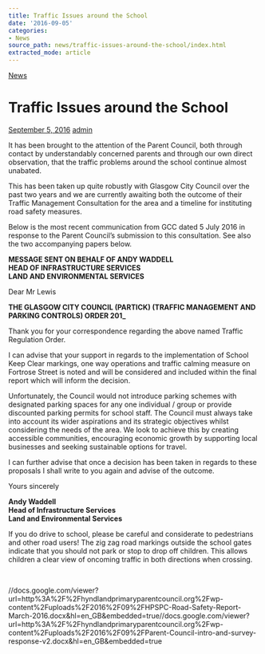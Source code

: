 ```yaml
---
title: Traffic Issues around the School
date: '2016-09-05'
categories:
- News
source_path: news/traffic-issues-around-the-school/index.html
extracted_mode: article
---
```

[News](/news/)

# Traffic Issues around the School

[September 5, 2016](/news/traffic-issues-around-the-school/) [admin](author/admin/)

It has been brought to the attention of the Parent Council, both through contact by understandably concerned parents and through our own direct observation, that the traffic problems around the school continue almost unabated.

This has been taken up quite robustly with Glasgow City Council over the past two years and we are currently awaiting both the outcome of their Traffic Management Consultation for the area and a timeline for instituting road safety measures.

Below is the most recent communication from GCC dated 5 July 2016 in response to the Parent Council’s submission to this consultation. See also the two accompanying papers below.

**MESSAGE SENT ON BEHALF OF ANDY WADDELL**  
**HEAD OF INFRASTRUCTURE SERVICES**  
**LAND AND ENVIRONMENTAL SERVICES**

Dear Mr Lewis

**THE GLASGOW CITY COUNCIL (PARTICK) (TRAFFIC MANAGEMENT AND PARKING CONTROLS) ORDER 201\_**

Thank you for your correspondence regarding the above named Traffic Regulation Order.

I can advise that your support in regards to the implementation of School Keep Clear markings, one way operations and traffic calming measure on Fortrose Street is noted and will be considered and included within the final report which will inform the decision.

Unfortunately, the Council would not introduce parking schemes with designated parking spaces for any one individual / group or provide discounted parking permits for school staff. The Council must always take into account its wider aspirations and its strategic objectives whilst considering the needs of the area. We look to achieve this by creating accessible communities, encouraging economic growth by supporting local businesses and seeking sustainable options for travel.

I can further advise that once a decision has been taken in regards to these proposals I shall write to you again and advise of the outcome.

Yours sincerely

**Andy Waddell**  
**Head of Infrastructure Services**  
**Land and Environmental Services**

If you do drive to school, please be careful and considerate to pedestrians and other road users! The zig zag road markings outside the school gates indicate that you should not park or stop to drop off children. This allows children a clear view of oncoming traffic in both directions when crossing.

&nbsp;

//docs.google.com/viewer?url=http%3A%2F%2Fhyndlandprimaryparentcouncil.org%2Fwp-content%2Fuploads%2F2016%2F09%2FHPSPC-Road-Safety-Report-March-2016.docx&hl=en_GB&embedded=true//docs.google.com/viewer?url=http%3A%2F%2Fhyndlandprimaryparentcouncil.org%2Fwp-content%2Fuploads%2F2016%2F09%2FParent-Council-intro-and-survey-response-v2.docx&hl=en_GB&embedded=true
